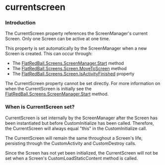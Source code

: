 # currentscreen

### Introduction

The CurrentScreen property references the ScreenManager's current Screen. Only one Screen can be active at one time.

This property is set automatically by the ScreenManager when a new Screen is created. This can occur through:

* The [FlatRedBall.Screens.ScreenManager.Start](../../../../../frb/docs/index.php) method
* The [FlatRedBall.Screens.Screen.MoveToScreen](../../../../../frb/docs/index.php) method
* The [FlatRedBall.Screens.Screen.IsActivityFinished](../../../../../frb/docs/index.php) property

The CurrentScreen property cannot be set directly. For more information on when the CurrentScreen is initially see the [FlatRedBall.Screens.ScreenManager.Start](../../../../../frb/docs/index.php) method.

### When is CurrentScreen set?

CurrentScreen is set internally by the ScreenManager after the Screen has been instantiated but before CustomInitialize has been called. Therefore, the CurrentScreen will always equal "this" in the CustomInitialize call.

The CurrentScreen will remain the same throughout a Screen's life, persisting through the CustomActivity and CustomDestroy calls.

Since the Screen has not yet been initialized, the CurrentScreen will not be set when a Screen's CustomLoadStaticContent method is called.
